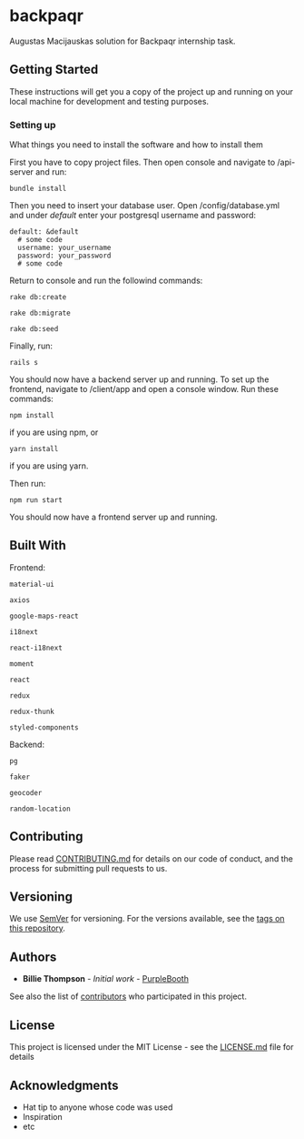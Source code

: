 # backpaqr

Augustas Macijauskas solution for Backpaqr internship task.

## Getting Started

These instructions will get you a copy of the project up and running on your local machine for development and testing purposes.

### Setting up

What things you need to install the software and how to install them

First you have to copy project files. Then open console and navigate to /api-server and run:
```
bundle install
```

Then you need to insert your database user. Open /config/database.yml and under *default* enter your postgresql username and password:
```
default: &default
  # some code
  username: your_username
  password: your_password
  # some code
```

Return to console and run the followind commands:
```
rake db:create
```
```
rake db:migrate
```
```
rake db:seed
```

Finally, run:
```
rails s
```

You should now have a backend server up and running. To set up the frontend, navigate to /client/app and open a console window. Run these commands:
```
npm install
```
if you are using npm, or
```
yarn install
```
if you are using yarn.

Then run:
```
npm run start
```

You should now have a frontend server up and running.

## Built With

Frontend:
```
material-ui

axios

google-maps-react

i18next

react-i18next

moment

react

redux

redux-thunk

styled-components
```

Backend:
```
pg

faker

geocoder

random-location
```

## Contributing

Please read [CONTRIBUTING.md](https://gist.github.com/PurpleBooth/b24679402957c63ec426) for details on our code of conduct, and the process for submitting pull requests to us.

## Versioning

We use [SemVer](http://semver.org/) for versioning. For the versions available, see the [tags on this repository](https://github.com/your/project/tags). 

## Authors

* **Billie Thompson** - *Initial work* - [PurpleBooth](https://github.com/PurpleBooth)

See also the list of [contributors](https://github.com/your/project/contributors) who participated in this project.

## License

This project is licensed under the MIT License - see the [LICENSE.md](LICENSE.md) file for details

## Acknowledgments

* Hat tip to anyone whose code was used
* Inspiration
* etc
